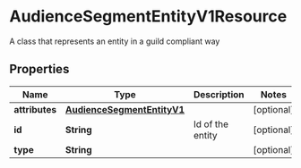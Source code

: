 

# AudienceSegmentEntityV1Resource

A class that represents an entity in a guild compliant way

## Properties

Name | Type | Description | Notes
------------ | ------------- | ------------- | -------------
**attributes** | [**AudienceSegmentEntityV1**](AudienceSegmentEntityV1.md) |  |  [optional]
**id** | **String** | Id of the entity |  [optional]
**type** | **String** |  |  [optional]



